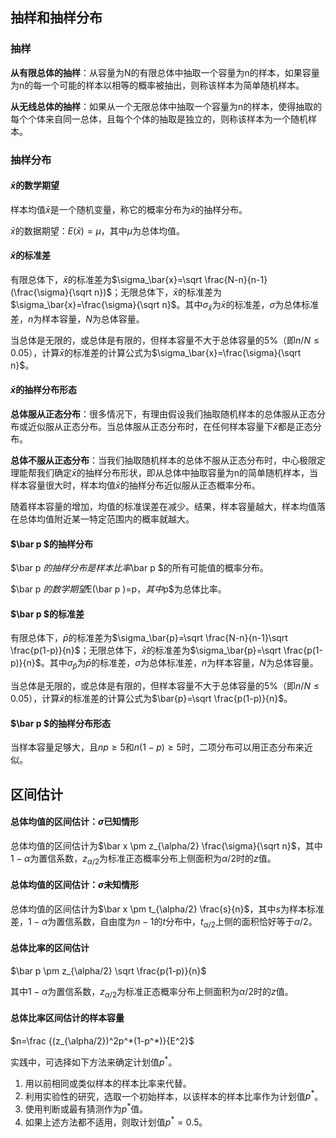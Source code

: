 

## 抽样和抽样分布

### 抽样

**从有限总体的抽样**：从容量为N的有限总体中抽取一个容量为n的样本，如果容量为n的每一个可能的样本以相等的概率被抽出，则称该样本为简单随机样本。

**从无线总体的抽样**：如果从一个无限总体中抽取一个容量为n的样本，使得抽取的每个个体来自同一总体，且每个个体的抽取是独立的，则称该样本为一个随机样本。

### 抽样分布

#### $\bar {x}$的数学期望

样本均值$\bar {x}$是一个随机变量，称它的概率分布为$\bar {x}$的抽样分布。

$\bar {x}$的数据期望：$E(\bar {x})=\mu$，其中$\mu$为总体均值。

#### $\bar {x}$的标准差

有限总体下，$\bar {x}$的标准差为$\sigma_\bar{x}=\sqrt \frac{N-n}{n-1}(\frac{\sigma}{\sqrt n})$；无限总体下，$\bar {x}$的标准差为$\sigma_\bar{x}=\frac{\sigma}{\sqrt n}$。其中$\sigma_\bar{x}$为$\bar x$的标准差，$\sigma$为总体标准差，$n$为样本容量，$N$为总体容量。

当总体是无限的，或总体是有限的，但样本容量不大于总体容量的5%（即$n/N\le0.05$），计算$\bar x$的标准差的计算公式为$\sigma_\bar{x}=\frac{\sigma}{\sqrt n}$。

#### $\bar {x}$的抽样分布形态

**总体服从正态分布**：很多情况下，有理由假设我们抽取随机样本的总体服从正态分布或近似服从正态分布。当总体服从正态分布时，在任何样本容量下$\bar {x}$都是正态分布。

**总体不服从正态分布**：当我们抽取随机样本的总体不服从正态分布时，中心极限定理能帮我们确定$\bar {x}$的抽样分布形状，即从总体中抽取容量为n的简单随机样本，当样本容量很大时，样本均值$\bar {x}$的抽样分布近似服从正态概率分布。

随着样本容量的增加，均值的标准误差在减少。结果，样本容量越大，样本均值落在总体均值附近某一特定范围内的概率就越大。

#### $\bar p $的抽样分布

$\bar p $的抽样分布是样本比率$\bar p $的所有可能值的概率分布。

$\bar p $的数学期望$E(\bar p )=p$，其中$p$为总体比率。

#### $\bar p $的标准差

有限总体下，$\bar {p}$的标准差为$\sigma_\bar{p}=\sqrt \frac{N-n}{n-1}\sqrt \frac{p(1-p)}{n}$；无限总体下，$\bar {x}$的标准差为$\sigma_\bar{p}=\sqrt \frac{p(1-p)}{n}$。其中$\sigma_\bar{p}$为$\bar p$的标准差，$\sigma$为总体标准差，$n$为样本容量，$N$为总体容量。

当总体是无限的，或总体是有限的，但样本容量不大于总体容量的5%（即$n/N\le0.05$），计算$\bar x$的标准差的计算公式为$\bar{p}=\sqrt \frac{p(1-p)}{n}$。

#### $\bar p $的抽样分布形态

当样本容量足够大，且$np\ge5$和$n(1-p)\ge5$时，二项分布可以用正态分布来近似。

## 区间估计

#### 总体均值的区间估计：$\sigma$已知情形

总体均值的区间估计为$\bar x \pm z_{\alpha/2} \frac{\sigma}{\sqrt n}$，其中$1-\alpha$为置信系数，$z_{\alpha/2}$为标准正态概率分布上侧面积为$\alpha/2$时的$z$值。

#### 总体均值的区间估计：$\sigma$未知情形

总体均值的区间估计为$\bar x \pm t_{\alpha/2} \frac{s}{n}$，其中$s$为样本标准差，$1-\alpha$为置信系数，自由度为$n-1$的$t$分布中，$t_{\alpha/2}$上侧的面积恰好等于$\alpha/2$。

#### 总体比率的区间估计

$\bar p \pm z_{\alpha/2} \sqrt \frac{p(1-p)}{n}$

其中$1-\alpha$为置信系数，$z_{\alpha/2}$为标准正态概率分布上侧面积为$\alpha/2$时的$z$值。

#### 总体比率区间估计的样本容量

$n=\frac {(z_{\alpha/2})^2p^*(1-p^*)}{E^2}$

实践中，可选择如下方法来确定计划值$p^*$。

1. 用以前相同或类似样本的样本比率来代替。
2. 利用实验性的研究，选取一个初始样本，以该样本的样本比率作为计划值$p^*$。
3. 使用判断或最有猜测作为$p^*$值。
4. 如果上述方法都不适用，则取计划值$p^*=0.5$。













